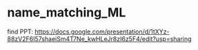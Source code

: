 # name_matching_ML

find PPT: https://docs.google.com/presentation/d/1tXYz-88zV2F6I57shaeiSm4T7Ne_kwHLeJr8zI6z5F4/edit?usp=sharing
